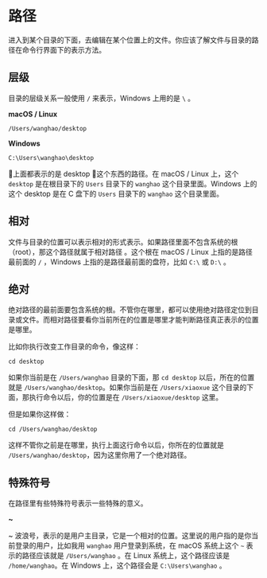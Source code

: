 # 路径

进入到某个目录的下面，去编辑在某个位置上的文件。你应该了解文件与目录的路径在命令行界面下的表示方法。

## 层级

目录的层级关系一般使用 `/` 来表示，Windows 上用的是 `\` 。

**macOS / Linux**

```
/Users/wanghao/desktop
```

**Windows**

```
C:\Users\wanghao\desktop
```

上面都表示的是 desktop 这个东西的路径。在 macOS / Linux 上，这个 `desktop` 是在根目录下的 `Users` 目录下的 `wanghao` 这个目录里面。Windows 上的这个 desktop 是在 C 盘下的 `Users` 目录下的 `wanghao` 这个目录里面。

## 相对

文件与目录的位置可以表示相对的形式表示。如果路径里面不包含系统的根（root），那这个路径就属于相对路径 。这个根在 macOS / Linux 上指的是路径最前面的 `/` ，Windows 上指的是路径最前面的盘符，比如 `C:\` 或 `D:\` 。

## 绝对

绝对路径的最前面要包含系统的根。不管你在哪里，都可以使用绝对路径定位到目录或文件。而相对路径要看你当前所在的位置是哪里才能判断路径真正表示的位置是哪里。

比如你执行改变工作目录的命令，像这样：

```
cd desktop
```

如果你当前是在 `/Users/wanghao` 目录的下面，那 `cd desktop` 以后，所在的位置就是 `/Users/wanghao/desktop`。如果你当前是在 `/Users/xiaoxue` 这个目录的下面，那执行命令以后，你的位置是在 `/Users/xiaoxue/desktop` 这里。

但是如果你这样做：

```
cd /Users/wanghao/desktop
```

这样不管你之前是在哪里，执行上面这行命令以后，你所在的位置就是 `/Users/wanghao/desktop`，因为这里你用了一个绝对路径。

## 特殊符号

在路径里有些特殊符号表示一些特殊的意义。

**~**

~ 波浪号，表示的是用户主目录，它是一个相对的位置。这里说的用户指的是你当前登录的用户，比如我用 `wanghao` 用户登录到系统，在 macOS 系统上这个 `~` 表示的路径应该就是 `/Users/wanghao` 。在 Linux 系统上，这个路径应该是 `/home/wanghao`。在 Windows 上，这个路径会是 `C:\Users\wanghao` 。



